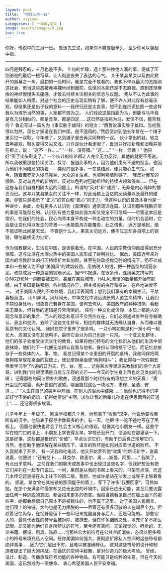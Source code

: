 ```yaml
---
layout: post
title:  "你好三月一日"
author: xiyiyan
categories: [ 一溪烟,杂文 ]
image: assets/images/9.jpg
toc: true
---
```


你好，传说中的三月一日。
鲁迅先生说，如果你不能握起拳头，至少你可以竖起中指。

----

四月是残忍的，三月也差不多。
年初的忙碌，遇上那些惨绝人寰的事，便成了压倒骆驼的最后一根稻草，让人彻底丧失了表达的心气。
关于某县某女以及由此掀开的黑幕之一角，最初的一段时间，我是完全不敢看的。我也不惮以最大的恶揣测这社会，但当这些恶被赤裸裸地抛到面前，怯懦的本能还是不忍直视。直到逐渐麻痹的神经慢慢失去痛感，才敢去持续关注相关的信息与议题。
我从不认为此事的结果能如人所愿，对这个社会的历史与现实稍有了解，便不许人对此存有丝毫乐观。但结果还是出乎我的意料——我终归还是太良善，想不到连把谎扯圆一些这样我以为理所当然的事，人家都不屑为之。
人们戏说这是指鹿为马，但鹿与马毕竟是有几分相似的，都是食草、都是四足……这已然是指鸡为马，爱信不信，能奈我何？
鲁迅写过一篇名为《事实胜于雄辩》的短文：“西哲说事实胜于雄辩。当初我很以为然，现在才知道在我们中国，是不适用的。”然后便讲到他去年曾在一个铺子里买过一双鞋，今年破了，又到铺子里去再买同样的一双。
伙计拿出的鞋，较之去年那双，鞋头变得又尖又浅。兴许是伙计看走眼了，鲁迅只好把新鞋和旧鞋并排在柜上，说：
“这不一样……”
“一样，没有错。”
“这……”
“一样，您瞧！”
他只好“买了尖头鞋走了。”
一个伙计的结论都让人完全无力反驳，其他的就更不用说。
所以我敬重那些持续关注、探寻、报道此事的人，因为他们患有不避的担当，也因为他们不问结局的执着——类似的很多事，一在意结局，便只能心生气馁。
如今，随着俄罗斯入侵乌克兰，大众的关注点，也顺利移情别链了。
我反对俄军的侵略、反对乌克兰的新纳粹、反对以色列对巴勒斯坦的持续占领和侵害……
但在这些与我们自身相隔太远的问题上，所谓的“反对”和“谴责”，无非是内心纯粹的憎恶而已。这与对某县某女的关注不一样，对此话题上百亿的阅读量以及最终的结果，尽管只是揭示了“正义”的苍白和“民心”的无力，但这种认识的普及本身也是一种进步，由此，会有更多人认识到《真理报》通常谎话连篇、认识到那些残酷异常的事是可能存在的、认识到有些力量如此强大却又完全不可信赖——尽管这本应是常识。在我们的社会，民心向背本身不构成一种主动性的力量，但时机合适时，它会是让变化得以发生的背景——水能载舟亦能覆舟，此之谓也。
远方是地狱，绝不能证明此间是天堂。
不管是什么人，果真关切远方，便不应忘却各自项上的锁链，哪怕最终无力扯断。

作为信教群众，生活在中国，是该偷着乐。在中国，人民的宗教信仰自由得到充分保障，这与生活在水深火热中的美国人民形成了鲜明对比。
据悉，美国近年来对国内的信教群体的打压持续扩大和加剧，甚至在财政捉襟见肘的情况下，仍不计成本和一些被认为不够“美国风”的建筑较劲，用纳税人的钱，把一种造型的钢筋水泥，改换成另一种造型的钢筋水泥。据PPC报道，在很多州，连用英文拼写的QINGZHEN一词都要被去除，甚至在某些城市，HALAL餐馆的数量都开始有配额。由于美国是联邦制，各州情况各异，相关措施的执行和推进，在各地进度不一。
对于美国人民的不幸处境，我们深表同情；想到我们享有的幸福生活，不禁喜极而泣。
山川异域，风月同天，中华文化中源远流长的人道主义精神，让我们不禁设身处地，想象自己若身在美国，该何去何从。
美国政府的种种措施，看起来无厘头，但背后的逻辑是异常清晰的。
任何一种文化或信仰，本质上都是人的观念和意识的集合，而人的观念和意识不会凭空存在，它们必须通过各种符号被确认、表达和交流。去除了这些文化符号，相应的群体就无法辨认自身，从而难以维系原有的文化认同。
我妈在院子里养了很多鸡。
一只小鸭如果是和一窝小鸡一起长大，周围又没有其他鸭子，最终它会以为自己也是一只鸡。
一个亚文化群体，他们的孩子会接受主流文化的教育，如果将他们特有的文化标识从他们的生活中彻底抹除，他们的下一代便无法辨认自我与他者。身份认同根植于记忆，而记忆总依存于一些具体的人、事、物。
我总记得某个寺里旧的开裂的桌椅，我和同伴把两根狗尾草放在桌面的裂缝上，使劲摩擦桌面使“两狗相斗”；
我记得每一次假期去寺里学习学了N遍的艾力夫、巴、台、塞……
记得某次寺里派来教我们的两个大哥哥，讲到教门时眼里满是自信与乐观的光芒——今天的学生身上再也难见类似的光斑；
记得那些的简洁质朴的歌曲，浸透着那个时代特有的理想主义的天真：
“离开尘世的喧嚣、离开世俗的欲望。哪里能找这么一块地方，肃穆、圣洁、安详……”
“人生在自己的哭声中开始，在别人的泪水中结束……”
当然也记得不识字却好学不倦的奶奶，记得她常说“主啊，求你让我的后辈儿孙走在伊思俩目的正道上”……
还记得很多故事。

儿子今年上一年级了。
刚进学校那几个月，他热衷于“收集”汉字，他说他要收集所有的汉字。他热衷于探寻字数最多的字，有一天，他把 字一笔不差地写在了黑板上。
因而他很快也背会了社会主义核心价值观，就像其他小朋友一样。这些字写在校门口的墙上，小朋友上学去得太早，学校还没开门，便会站在那里读一下。
这是好事，这些都是极好的“价值”，早点认识它们，有助于日后真正理解它们。
当然，也有助于他理解在某些情形下，语言的败坏是如何对应着世道的败坏。
不久我就来了开罗。
有一天我和他电话，他又开始罗列他“收集”的新词新字，说着说着，他便说：“还有艾卜……拜克尔、欧麦尔、奥……斯曼、阿里……”
我笑了，有点出乎意料。
之前在我们的聊天或故事中也出现过这些名字，但我好想没有把它们并列在一起专门说过。一问，果然是从我的书架上看来的。书架有点深，而这几本传记还是摆在从上往下的第二层。我想，他或许是站在沙发上或凳子上够着看的。
据说，某女曾在其被锁的那间屋子的墙上，写下了许多“我要回家”。可怜如她，在那个充满各种侵害却又绝无出路的环境中，回家已绝无可能，甚至只要流露出任何一种逃脱的意图，都会招来更多的伤害。但每当她看见自己在墙上画下的那些字，她都会想起自己原本不是被锁住的，也不属于这里。
对于美国人民而言，他们项上的铁链，大约也是无力摆脱的——尽管还有很多可敬的人在竭尽全力。但趁着记忆尚存，在视野里留下一些印记来提醒自身与后人，还是可能的。
那些宏大的、最具代表性的符号会被拆除、被抹去，但在许多细微之处，填充许多不那么显眼、却又能为他们自身所辨认的符号，至今还有空间。无论视觉的、听觉的，无论书籍、摆设、用具、饰品……当那些宏大的符号在公共空间消失，必须以更多细小的符号来填充私人空间。任你美国如何强大，要彻底铲除私人空间的这些符号都绝非易事……因为它们层出不穷，且难以被准确辨认。
这对这些符号的设计和制造者提出了巨大的挑战，在逼仄的空间中起舞，是对创造力的极大考验。
曾经，设计、制造、传播承载符号功能的各种物品，有可能只是纯粹的生意，但在今天的美国，这已然成为一项使命。
衷心希望美国人民平安幸福。
